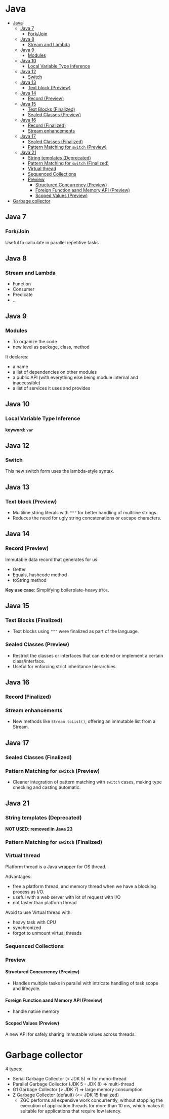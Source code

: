 # Java

<!-- TOC -->
* [Java](#java)
  * [Java 7](#java-7)
    * [Fork/Join](#forkjoin)
  * [Java 8](#java-8)
    * [Stream and Lambda](#stream-and-lambda)
  * [Java 9](#java-9)
    * [Modules](#modules)
  * [Java 10](#java-10)
    * [Local Variable Type Inference](#local-variable-type-inference)
  * [Java 12](#java-12-)
    * [Switch](#switch)
  * [Java 13](#java-13)
    * [Text block (Preview)](#text-block-preview)
  * [Java 14](#java-14)
    * [Record (Preview)](#record-preview)
  * [Java 15](#java-15)
    * [Text Blocks (Finalized)](#text-blocks-finalized)
    * [Sealed Classes (Preview)](#sealed-classes-preview)
  * [Java 16](#java-16)
    * [Record (Finalized)](#record-finalized)
    * [Stream enhancements](#stream-enhancements)
  * [Java 17](#java-17)
    * [Sealed Classes (Finalized)](#sealed-classes-finalized)
    * [Pattern Matching for `switch` (Preview)](#pattern-matching-for-switch-preview)
  * [Java 21](#java-21)
    * [String templates (Deprecated)](#string-templates-deprecated)
    * [Pattern Matching for `switch` (Finalized)](#pattern-matching-for-switch-finalized)
    * [Virtual thread](#virtual-thread)
    * [Sequenced Collections](#sequenced-collections)
    * [Preview](#preview)
      * [Structured Concurrency (Preview)](#structured-concurrency-preview)
      * [Foreign Function aand Memory API (Preview)](#foreign-function-aand-memory-api-preview)
      * [Scoped Values (Preview)](#scoped-values-preview)
* [Garbage collector](#garbage-collector)
<!-- TOC -->

## Java 7

### Fork/Join

Useful to calculate in parallel repetitive tasks

## Java 8

### Stream and Lambda
- Function
- Consumer
- Predicate
- ...

## Java 9

### Modules
- To organize the code
- new level as package, class, method

It declares:
- a name
- a list of dependencies on other modules
- a public API (with everything else being module internal and inaccessible)
- a list of services it uses and provides

## Java 10

### Local Variable Type Inference

**keyword: `var`**

## Java 12 

### Switch

This new switch form uses the lambda-style syntax.

## Java 13

### Text block (Preview)
- Multiline string literals with `"""` for better handling of multiline strings.
- Reduces the need for ugly string concatenations or escape characters.

## Java 14

### Record (Preview)

Immutable data record that generates for us:
* Getter
* Equals, hashcode method
* toString method

**Key use case**: Simplifying boilerplate-heavy `DTOs`.

## Java 15

### Text Blocks (Finalized)
- Text blocks using `"""` were finalized as part of the language.

### Sealed Classes (Preview)
- Restrict the classes or interfaces that can extend or implement a certain class/interface.
- Useful for enforcing strict inheritance hierarchies.

## Java 16

### Record (Finalized)

### Stream enhancements
- New methods like `Stream.toList()`, offering an immutable list from a Stream.

## Java 17

### Sealed Classes (Finalized)

### Pattern Matching for `switch` (Preview)
- Cleaner integration of pattern matching with `switch` cases, making type checking and casting automatic.

## Java 21

### String templates (Deprecated)
**NOT USED: removed in Java 23**

### Pattern Matching for `switch` (Finalized)

### Virtual thread

Platform thread is a Java wrapper for OS thread.

Advantages:
- free a platform thread, and memory thread when we have a blocking process as I/O.
- useful with a web server with lot of request with I/O
- not faster than platform thread

Avoid to use Virtual thread with:
- heavy task with CPU
- synchronized 
- forgot to unmount virtual threads

### Sequenced Collections



### Preview

#### Structured Concurrency (Preview)
- Handles multiple tasks in parallel with intricate handling of task scope and lifecycle.

#### Foreign Function aand Memory API (Preview)
- handle native memory

#### Scoped Values (Preview)
A new API for safely sharing immutable values across threads.

# Garbage collector

4 types:
- Serial Garbage Collector (< JDK 5) => for mono-thread
- Parallel Garbage Collector (JDK 5 - JDK 8) => multi-thread 
- G1 Garbage Collector (> JDK 7) => large memory consumption
- Z Garbage Collector (default) (<= JDK 15 finalized)
  - ZGC performs all expensive work concurrently, without stopping the execution of application threads for more than 10 ms, which makes it suitable for applications that require low latency. 
